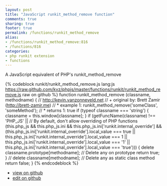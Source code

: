 ```yaml
---
layout: post
title: "JavaScript runkit_method_remove function"
comments: true
sharing: true
footer: true
permalink: /functions/runkit_method_remove
alias:
- /functions/runkit_method_remove:816
- /functions/816
categories:
- php runkit extension
- functions
---
```

A JavaScript equivalent of PHP's runkit_method_remove

<!-- more -->

{% codeblock runkit/runkit_method_remove.js lang:js https://raw.github.com/kvz/phpjs/master/functions/runkit/runkit_method_remove.js raw on github %}
function runkit_method_remove (classname, methodname) {
    // http://kevin.vanzonneveld.net
    // +   original by: Brett Zamir (http://brett-zamir.me)
    // *     example 1: runkit_method_remove('someClass', 'someMethod');
    // *     returns 1: true
    if (typeof classname === 'string') {
        classname = this.window[classname];
    }
    if (getFuncName(classname) !== 'PHP_JS' || // By default, don't allow overriding of PHP functions
    (this.php_js && this.php_js.ini && this.php_js.ini['runkit.internal_override'] && (this.php_js.ini['runkit.internal_override'].local_value === true || this.php_js.ini['runkit.internal_override'].local_value === 1 || this.php_js.ini['runkit.internal_override'].local_value === '1' || this.php_js.ini['runkit.internal_override'].local_value === 'true'))) {
        delete classname.prototype[methodname]; // Delete any on prototype
        return true;
    }
    // delete classname[methodname]; // Delete any as static class method
    return false;
}
{% endcodeblock %}

 - [view on github](https://github.com/kvz/phpjs/blob/master/functions/runkit/runkit_method_remove.js)
 - [edit on github](https://github.com/kvz/phpjs/edit/master/functions/runkit/runkit_method_remove.js)

